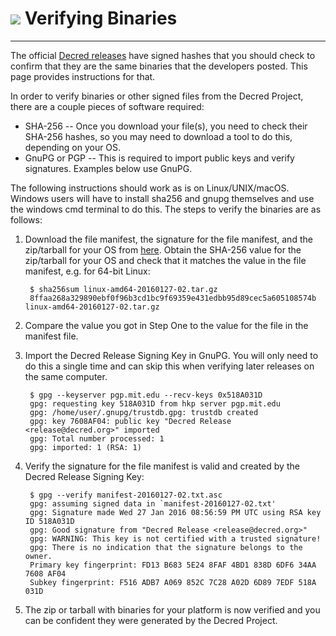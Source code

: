 # <img class="dcr-icon" src="/img/dcr-icons/Code.svg" /> Verifying Binaries 

---

The official
[Decred releases](https://github.com/decred/decred-release) have
signed hashes that you should check to confirm that they are the same
binaries that the developers posted.  This page provides instructions
for that.

In order to verify binaries or other signed files from the Decred
Project, there are a couple pieces of software required:

* SHA-256 -- Once you download your file(s), you need to check their
  SHA-256 hashes, so you may need to download a tool to do this,
  depending on your OS.
* GnuPG or PGP -- This is required to import public keys and verify
  signatures. Examples below use GnuPG.

The following instructions should work as is on Linux/UNIX/macOS.
Windows users will have to install sha256 and gnupg themselves and use
the windows cmd terminal to do this.  The steps to verify the binaries
are as follows:

1. Download the file manifest, the signature for the file manifest, and the zip/tarball for your OS from [here](https://github.com/decred/decred-binaries). Obtain the SHA-256 value for the zip/tarball for your OS and check that it matches the value in the file manifest, e.g. for 64-bit Linux:

        $ sha256sum linux-amd64-20160127-02.tar.gz
        8ffaa268a329890ebf0f96b3cd1bc9f69359e431edbb95d89cec5a605108574b linux-amd64-20160127-02.tar.gz

1. Compare the value you got in Step One to the value for the file in the manifest file.

1. Import the Decred Release Signing Key in GnuPG.  You will only need to do this a single time and can skip this when verifying later releases on the same computer.

        $ gpg --keyserver pgp.mit.edu --recv-keys 0x518A031D
        gpg: requesting key 518A031D from hkp server pgp.mit.edu
        gpg: /home/user/.gnupg/trustdb.gpg: trustdb created
        gpg: key 7608AF04: public key "Decred Release <release@decred.org>" imported
        gpg: Total number processed: 1
        gpg: imported: 1 (RSA: 1)

1. Verify the signature for the file manifest is valid and created by the Decred Release Signing Key:

        $ gpg --verify manifest-20160127-02.txt.asc
        gpg: assuming signed data in `manifest-20160127-02.txt'
        gpg: Signature made Wed 27 Jan 2016 08:56:59 PM UTC using RSA key ID 518A031D
        gpg: Good signature from "Decred Release <release@decred.org>"
        gpg: WARNING: This key is not certified with a trusted signature!
        gpg: There is no indication that the signature belongs to the owner.
        Primary key fingerprint: FD13 B683 5E24 8FAF 4BD1 838D 6DF6 34AA 7608 AF04
        Subkey fingerprint: F516 ADB7 A069 852C 7C28 A02D 6D89 7EDF 518A 031D

1. The zip or tarball with binaries for your platform is now verified and you can be confident they were generated by the Decred Project.
